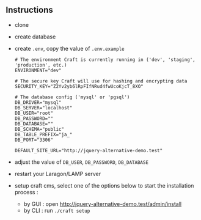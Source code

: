 ## Instructions

- clone 

- create database

- create `.env`, copy the value of `.env.example`
    ```dotenv
    # The environment Craft is currently running in ('dev', 'staging', 'production', etc.)
    ENVIRONMENT="dev"
    
    # The secure key Craft will use for hashing and encrypting data
    SECURITY_KEY="Z2Yv2yb6lRpFIfNRud4fwUcoKjcT_8XO"
    
    # The database config ('mysql' or 'pgsql')
    DB_DRIVER="mysql"
    DB_SERVER="localhost"
    DB_USER="root"
    DB_PASSWORD=""
    DB_DATABASE=""
    DB_SCHEMA="public"
    DB_TABLE_PREFIX="ja_"
    DB_PORT="3306"
  
    DEFAULT_SITE_URL="http://jquery-alternative-demo.test"
    ```
  
- adjust the value of `DB_USER`, `DB_PASSWORD`, `DB_DATABASE`

- restart your Laragon/LAMP server

- setup craft cms, select one of the options below to start the installation process :
    - by GUI : open http://jquery-alternative-demo.test/admin/install
    - by CLI : run `./craft setup` 